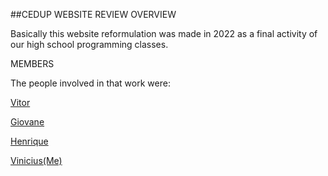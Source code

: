##CEDUP WEBSITE REVIEW
OVERVIEW

Basically this website reformulation was made in 2022 as a final activity of our high school programming classes.

MEMBERS

The people involved in that work were:

[Vitor](https://github.com/vitorglfarias)

[Giovane](https://github.com/Giov4ne)

[Henrique](https://github.com/TryingChange)

[Vinicius(Me)](https://github.com/ViniBon)
